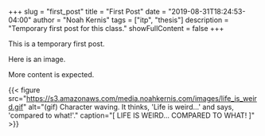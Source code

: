 +++
slug = "first_post"
title = "First Post"
date = "2019-08-31T18:24:53-04:00"
author = "Noah Kernis"
tags = ["itp", "thesis"]
description = "Temporary first post for this class."
showFullContent = false
+++

This is a temporary first post. 

Here is an image. 

More content is expected.

{{< figure src="https://s3.amazonaws.com/media.noahkernis.com/images/life_is_weird.gif" alt="(gif) Character waving. It thinks, 'Life is weird...' and says, 'compared to what!'." caption="[ LIFE IS WEIRD... COMPARED TO WHAT! ]" >}}